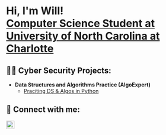 <h1>Hi, I'm Will! <br/><a href="https://www.linkedin.com/in/william-rodgers-842081327/">Computer Science Student at University of North Carolina at Charlotte</a>

<h2>👨‍💻 Cyber Security Projects:</h2>

- <b>Data Structures and Algorithms Practice (AlgoExpert)</b>
  - [Praciting DS & Algos in Python](https://github.com/joshmadakor1/Algorithms-Practice)
  

<h2> 🤳 Connect with me:</h2>


[<img align="left" alt="WillRodgers | LinkedIn" width="22px" src="https://cdn.jsdelivr.net/npm/simple-icons@v3/icons/linkedin.svg" />][linkedin]


[linkedin]: https://www.linkedin.com/in/william-rodgers-842081327/


